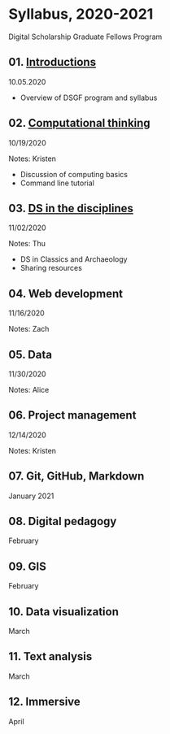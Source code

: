 # Syllabus, 2020-2021
Digital Scholarship Graduate Fellows Program

## 01. [Introductions](sessions/01-intro.md)
10.05.2020

- Overview of DSGF program and syllabus

## 02. [Computational thinking](sessions/02-computation.md)
10/19/2020

Notes: Kristen

- Discussion of computing basics
- Command line tutorial

## 03. [DS in the disciplines](sessions/03-disciplines.md)
11/02/2020

Notes: Thu

- DS in Classics and Archaeology
- Sharing resources

## 04. Web development
11/16/2020

Notes: Zach

## 05. Data
11/30/2020

Notes: Alice

## 06. Project management
12/14/2020

Notes: Kristen

## 07. Git, GitHub, Markdown
January 2021

## 08. Digital pedagogy
February

## 09. GIS
February

## 10. Data visualization
March

## 11. Text analysis
March

## 12. Immersive

April
